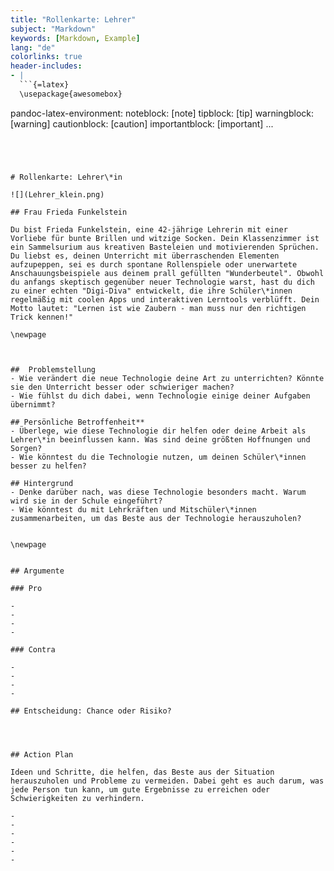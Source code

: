 ```yaml
---
title: "Rollenkarte: Lehrer"
subject: "Markdown"
keywords: [Markdown, Example]
lang: "de"
colorlinks: true
header-includes:
- |
  ```{=latex}
  \usepackage{awesomebox}
  ```
pandoc-latex-environment:
  noteblock: [note]
  tipblock: [tip]
  warningblock: [warning]
  cautionblock: [caution]
  importantblock: [important]
...
```




# Rollenkarte: Lehrer\*in

![](Lehrer_klein.png)

## Frau Frieda Funkelstein

Du bist Frieda Funkelstein, eine 42-jährige Lehrerin mit einer Vorliebe für bunte Brillen und witzige Socken. Dein Klassenzimmer ist ein Sammelsurium aus kreativen Basteleien und motivierenden Sprüchen. Du liebst es, deinen Unterricht mit überraschenden Elementen aufzupeppen, sei es durch spontane Rollenspiele oder unerwartete Anschauungsbeispiele aus deinem prall gefüllten "Wunderbeutel". Obwohl du anfangs skeptisch gegenüber neuer Technologie warst, hast du dich zu einer echten "Digi-Diva" entwickelt, die ihre Schüler\*innen regelmäßig mit coolen Apps und interaktiven Lerntools verblüfft. Dein Motto lautet: "Lernen ist wie Zaubern - man muss nur den richtigen Trick kennen!"

\newpage



##  Problemstellung
- Wie verändert die neue Technologie deine Art zu unterrichten? Könnte sie den Unterricht besser oder schwieriger machen?
- Wie fühlst du dich dabei, wenn Technologie einige deiner Aufgaben übernimmt?

## Persönliche Betroffenheit**
- Überlege, wie diese Technologie dir helfen oder deine Arbeit als Lehrer\*in beeinflussen kann. Was sind deine größten Hoffnungen und Sorgen?
- Wie könntest du die Technologie nutzen, um deinen Schüler\*innen besser zu helfen?

## Hintergrund
- Denke darüber nach, was diese Technologie besonders macht. Warum wird sie in der Schule eingeführt?
- Wie könntest du mit Lehrkräften und Mitschüler\*innen zusammenarbeiten, um das Beste aus der Technologie herauszuholen?


\newpage


## Argumente

### Pro

-
-
-
-

### Contra

-
-
-
-

## Entscheidung: Chance oder Risiko?




## Action Plan

Ideen und Schritte, die helfen, das Beste aus der Situation herauszuholen und Probleme zu vermeiden. Dabei geht es auch darum, was jede Person tun kann, um gute Ergebnisse zu erreichen oder Schwierigkeiten zu verhindern.

-
-
-
-
-
-
